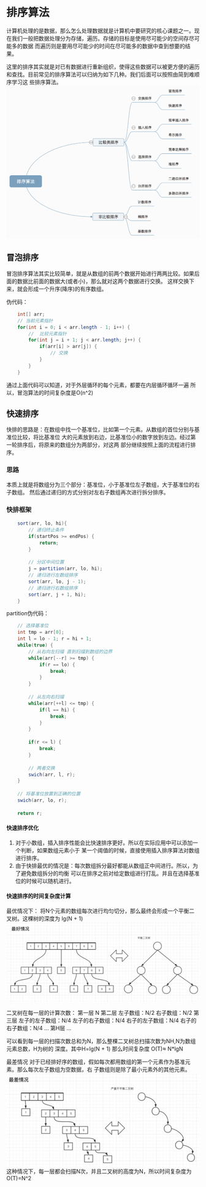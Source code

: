 # 排序算法
计算机处理的是数据，那么怎么处理数据就是计算机中要研究的核心课题之一。现在我们一般把数据处理分为存储，遍历。存储的目标是使用尽可能少的空间存尽可能多的数据
而遍历则是要用尽可能少的时间在尽可能多的数据中查到想要的结果。

这里的排序其实就是对已有数据进行重新组织，使得这些数据可以被更方便的遍历和查找。目前常见的排序算法可以归纳为如下几种。我们后面可以按照由简到难顺序学习这
些排序算法。
![Alt 排序算法](img.png)

## 冒泡排序
冒泡排序算法其实比较简单，就是从数组的前两个数据开始进行两两比较。如果后面的数据比前面的数据大(或者小)，那么就对这两个数据进行交换。
这样交换下来，就会形成一个升序(降序)的有序数组。

伪代码：
```java
    int[] arr;
    // 当前元素指针
    for(int i = 0; i < arr.length - 1; i++) {
        //  比较元素指针
        for(int j = i + 1; j < arr.length; j++) {
            if(arr[i] > arr[j]) {
                // 交换    
            }
        }
    }
```
通过上面代码可以知道，对于外层循环的每个元素，都要在内层循环循环一遍
所以，冒泡算法的时间复杂度是O(n^2)

## 快速排序
快排的思路是：在数组中找一个基准位，比如第一个元素。从数组的首位分别与基准位比较，将比基准位
大的元素放到右边，比基准位小的数字放到左边。经过第一轮排序后，将原来的数组分为两部分，对这两
部分继续按照上面的流程进行排序。

### 思路
本质上就是将数组分为三个部分：基准位，小于基准位左子数组，大于基准位的右子数组。
然后通过递归的方式分别对左右子数组再次进行拆分排序。

### 快排框架
```java
    sort(arr, lo, hi){
        // 递归终止条件
        if(startPos >= endPos) {
            return;
        }
        
        // 分区中间位置
        j = partition(arr, lo, hi);
        // 递归进行左数组排序
        sort(arr, lo, j - 1);
        // 递归进行右数组排序
        sort(arr, j + 1, hi);
    }
```
partition伪代码：
```java
    // 选择基准位
    int tmp = arr[0];
    int l = lo - 1; r = hi + 1;
    while(true) {
        // 从右向左扫描 直到扫描到数组的边界
        while(arr[--r] >= tmp) {
            if(r == lo) {
                break;    
            }
        }
        
        // 从左向右扫描
        while(arr[++l] <= tmp) {
            if(l == hi) {
                break;    
            }
        }
        
        if(r <= l) {
            break;
        }
        
        // 两者交换
        swich(arr, l, r);
    }
    
    // 将基准位放置到正确的位置
    swich(arr, lo, r);
    
    return r;
```

#### 快速排序优化
1. 对于小数组，插入排序性能会比快速排序更好。所以在实际应用中可以添加一个判断，如果数组元素小于
某一个阈值的时候，直接使用插入排序算法对数组进行排序。
2. 由于快排最优的情况是：每次数组拆分最好都能从数组正中间进行。所以，为了避免数组拆分的均衡
可以在排序之前对给定数组进行打乱。并且在选择基准位的时候可以随机进行。

#### 快速排序的时间复杂度计算
最优情况下：
将N个元素的数组每次进行均匀切分，那么最终会形成一个平衡二叉树。这棵树的深度为
lg(N + 1)
![Alt 排序算法](快排的最好情况.jpg)

二叉树在每一层的计算次数：
第一层 N
第二层 左子数组：N/2  右子数组：N/2
第三层 左子的左子数组：N/4  左子的右子数组：N/4 右子的左子数组：N/4 右子的右子数组：N/4
...
第H层 ...

可以看到每一层的扫描次数总和为N，那么整棵二叉树总扫描次数为NH,N为数组元素总数，H为树的
深度。其中H=lg(N + 1)
那么时间复杂度  O(T)≈ N*lgN



最差情况
对于已经排好序的数组，假如每次都用数组的第一个元素作为基准元素。那么每次左子数组为空数据，右
子数组则是除了最小元素外的其他元素。
![Alt 排序算法](快排的最差情况.jpg)
这种情况下，每一层都会扫描N次，并且二叉树的高度为N，所以时间复杂度为
O(T)=N^2
























